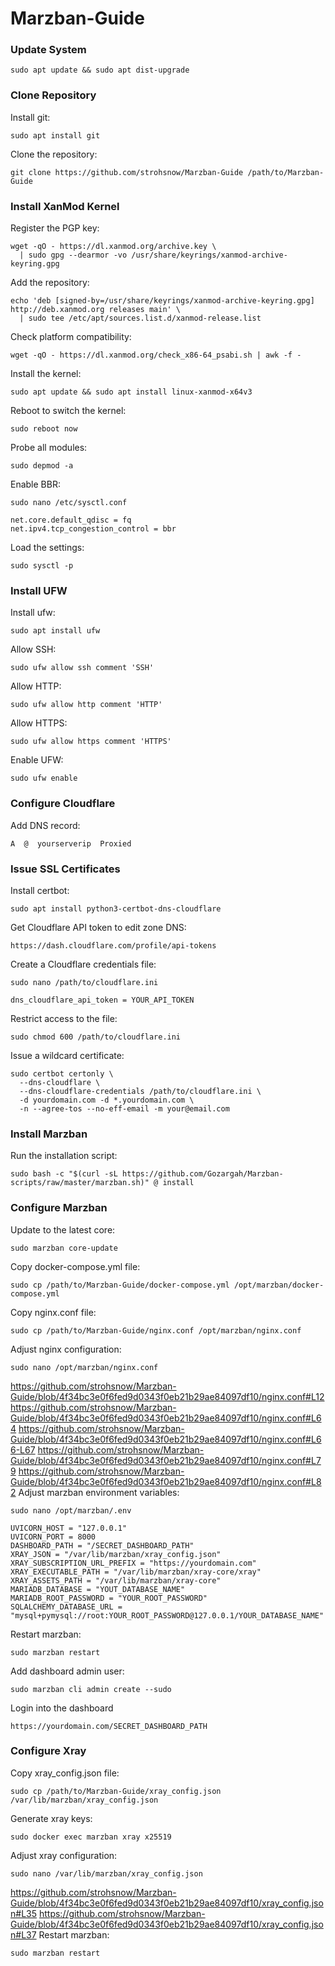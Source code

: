# Marzban-Guide
### Update System
```
sudo apt update && sudo apt dist-upgrade
```
### Clone Repository
Install git:
```
sudo apt install git
```
Clone the repository:
```
git clone https://github.com/strohsnow/Marzban-Guide /path/to/Marzban-Guide
```
### Install XanMod Kernel
Register the PGP key:
```
wget -qO - https://dl.xanmod.org/archive.key \
  | sudo gpg --dearmor -vo /usr/share/keyrings/xanmod-archive-keyring.gpg
```
Add the repository:
```
echo 'deb [signed-by=/usr/share/keyrings/xanmod-archive-keyring.gpg] http://deb.xanmod.org releases main' \
  | sudo tee /etc/apt/sources.list.d/xanmod-release.list
```
Check platform compatibility:
```
wget -qO - https://dl.xanmod.org/check_x86-64_psabi.sh | awk -f -
```
Install the kernel:
```
sudo apt update && sudo apt install linux-xanmod-x64v3
```
Reboot to switch the kernel:
```
sudo reboot now
```
Probe all modules:
```
sudo depmod -a
```
Enable BBR:
```
sudo nano /etc/sysctl.conf
```
```
net.core.default_qdisc = fq
net.ipv4.tcp_congestion_control = bbr
```
Load the settings:
```
sudo sysctl -p
```
### Install UFW
Install ufw:
```
sudo apt install ufw
```
Allow SSH:
```
sudo ufw allow ssh comment 'SSH'
```
Allow HTTP:
```
sudo ufw allow http comment 'HTTP'
```
Allow HTTPS:
```
sudo ufw allow https comment 'HTTPS'
```
Enable UFW:
```
sudo ufw enable
```
### Configure Cloudflare
Add DNS record:
```
A  @  yourserverip  Proxied
```
### Issue SSL Certificates
Install certbot:
```
sudo apt install python3-certbot-dns-cloudflare
```
Get Cloudflare API token to edit zone DNS:
```
https://dash.cloudflare.com/profile/api-tokens
```
Create a Cloudflare credentials file:
```
sudo nano /path/to/cloudflare.ini
```
```
dns_cloudflare_api_token = YOUR_API_TOKEN
```
Restrict access to the file:
```
sudo chmod 600 /path/to/cloudflare.ini
```
Issue a wildcard certificate:
```
sudo certbot certonly \
  --dns-cloudflare \
  --dns-cloudflare-credentials /path/to/cloudflare.ini \
  -d yourdomain.com -d *.yourdomain.com \
  -n --agree-tos --no-eff-email -m your@email.com
```
### Install Marzban
Run the installation script:
```
sudo bash -c "$(curl -sL https://github.com/Gozargah/Marzban-scripts/raw/master/marzban.sh)" @ install
```
### Configure Marzban
Update to the latest core:
```
sudo marzban core-update
```
Copy docker-compose.yml file:
```
sudo cp /path/to/Marzban-Guide/docker-compose.yml /opt/marzban/docker-compose.yml
```
Copy nginx.conf file:
```
sudo cp /path/to/Marzban-Guide/nginx.conf /opt/marzban/nginx.conf
```
Adjust nginx configuration:
```
sudo nano /opt/marzban/nginx.conf
```
https://github.com/strohsnow/Marzban-Guide/blob/4f34bc3e0f6fed9d0343f0eb21b29ae84097df10/nginx.conf#L12
https://github.com/strohsnow/Marzban-Guide/blob/4f34bc3e0f6fed9d0343f0eb21b29ae84097df10/nginx.conf#L64
https://github.com/strohsnow/Marzban-Guide/blob/4f34bc3e0f6fed9d0343f0eb21b29ae84097df10/nginx.conf#L66-L67
https://github.com/strohsnow/Marzban-Guide/blob/4f34bc3e0f6fed9d0343f0eb21b29ae84097df10/nginx.conf#L79
https://github.com/strohsnow/Marzban-Guide/blob/4f34bc3e0f6fed9d0343f0eb21b29ae84097df10/nginx.conf#L82
Adjust marzban environment variables:
```
sudo nano /opt/marzban/.env
```
```
UVICORN_HOST = "127.0.0.1"
UVICORN_PORT = 8000
DASHBOARD_PATH = "/SECRET_DASHBOARD_PATH"
XRAY_JSON = "/var/lib/marzban/xray_config.json"
XRAY_SUBSCRIPTION_URL_PREFIX = "https://yourdomain.com"
XRAY_EXECUTABLE_PATH = "/var/lib/marzban/xray-core/xray"
XRAY_ASSETS_PATH = "/var/lib/marzban/xray-core"
MARIADB_DATABASE = "YOUT_DATABASE_NAME"
MARIADB_ROOT_PASSWORD = "YOUR_ROOT_PASSWORD"
SQLALCHEMY_DATABASE_URL = "mysql+pymysql://root:YOUR_ROOT_PASSWORD@127.0.0.1/YOUR_DATABASE_NAME"
```
Restart marzban:
```
sudo marzban restart
```
Add dashboard admin user:
```
sudo marzban cli admin create --sudo
```
Login into the dashboard
```
https://yourdomain.com/SECRET_DASHBOARD_PATH
```
### Configure Xray
Copy xray_config.json file:
```
sudo cp /path/to/Marzban-Guide/xray_config.json /var/lib/marzban/xray_config.json
```
Generate xray keys:
```
sudo docker exec marzban xray x25519
```
Adjust xray configuration:
```
sudo nano /var/lib/marzban/xray_config.json
```
https://github.com/strohsnow/Marzban-Guide/blob/4f34bc3e0f6fed9d0343f0eb21b29ae84097df10/xray_config.json#L35
https://github.com/strohsnow/Marzban-Guide/blob/4f34bc3e0f6fed9d0343f0eb21b29ae84097df10/xray_config.json#L37
Restart marzban:
```
sudo marzban restart
```
